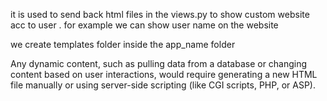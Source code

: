 
it is used to send back html files in the views.py
to show custom website acc to user . for example we can show user name on the website 

we create templates folder inside the app_name folder

Any dynamic content, such as pulling data from a database or changing content based on user interactions, would require generating a new HTML file manually or using server-side scripting (like CGI scripts, PHP, or ASP).